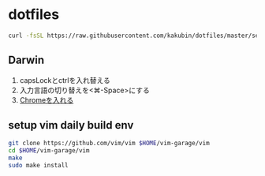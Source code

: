 # dotfiles

```sh
curl -fsSL https://raw.githubusercontent.com/kakubin/dotfiles/master/setup.sh | sh
```


## Darwin
1. capsLockとctrlを入れ替える
2. 入力言語の切り替えを<⌘-Space>にする
3. [Chromeを入れる](https://www.google.com/intl/ja_jp/chrome/)

## setup vim daily build env

```sh
git clone https://github.com/vim/vim $HOME/vim-garage/vim
cd $HOME/vim-garage/vim
make
sudo make install
```

